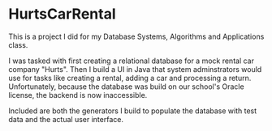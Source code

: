 # HurtsCarRental


This is a project I did for my Database Systems, Algorithms and Applications class.

I was tasked with first creating a relational database for a mock rental car company "Hurts". Then I build a UI in Java that system adminstrators would use for tasks like creating a rental, adding a car and processing a return. Unfortunately, because the database was build on our school's Oracle license, the backend is now inaccessible.

Included are both the generators I build to populate the database with test data and the actual user interface.
